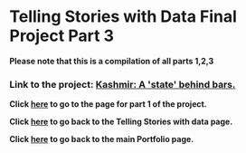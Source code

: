 # Telling Stories with Data Final Project Part 3

**Please note that this is a compilation of all parts 1,2,3**

### Link to the project: [Kashmir: A 'state' behind bars.](https://carnegiemellon.shorthandstories.com/kashmir--a--state--behind-bars/index.html)


**Click [here](FinalProject.md) to go to the page for part 1 of the project.**

**Click [here](TSWD.md) to go back to the Telling Stories with data page.**

**Click [here](README.md) to go back to the main Portfolio page.**


